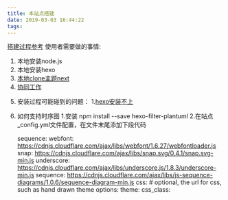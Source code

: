 ```yaml
---
title: 本站点搭建
date: 2019-03-03 16:44:22
tags:
---
```

[搭建过程参考](https://runjaelyn.github.io/2017/07/15/themeBlog/)
使用者需要做的事情:
1. 本地安装node.js
2. 本地安装hexo
3. [本地clone主题next](http://theme-next.iissnan.com/getting-started.html)
4. [协同工作](http://simonenfp.github.io/2017/09/13/hexo博客多电脑协同发布/)
<!--more-->
5. 安装过程可能碰到的问题：
1.[hexo安装不上](https://www.itfanr.cc/2017/10/27/problems-for-configuring-hexo-blog-in-mac/)
6. 如何支持时序图
1.安装 npm install --save hexo-filter-plantuml
2.在站点_config.yml文件配置，在文件末尾添加下段代码
    
    
    sequence:
      webfont:     https://cdnjs.cloudflare.com/ajax/libs/webfont/1.6.27/webfontloader.js
      snap:        https://cdnjs.cloudflare.com/ajax/libs/snap.svg/0.4.1/snap.svg-min.js
      underscore:  https://cdnjs.cloudflare.com/ajax/libs/underscore.js/1.8.3/underscore-min.js
      sequence:    https://cdnjs.cloudflare.com/ajax/libs/js-sequence-diagrams/1.0.6/sequence-diagram-min.js
      css: # optional, the url for css, such as hand drawn theme
      options:
        theme:
        css_class:
